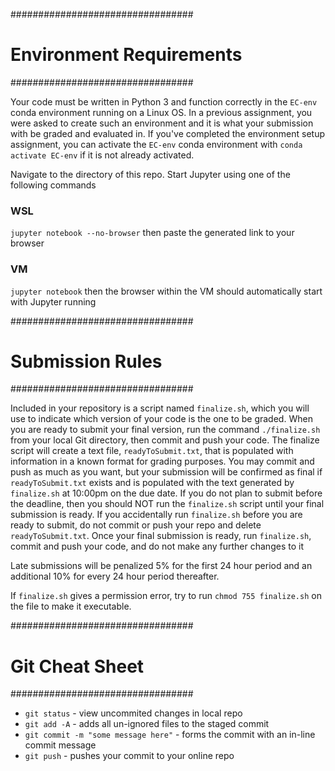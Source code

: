 #################################
#	Environment Requirements	#
#################################

Your code must be written in Python 3 and function correctly in the `EC-env` conda environment running on a Linux OS. In a previous assignment, you were asked to create such an environment and it is what your submission with be graded and evaluated in. If you've completed the environment setup assignment, you can activate the `EC-env` conda environment with `conda activate EC-env` if it is not already activated. 

Navigate to the directory of this repo. Start Jupyter using one of the following commands
### WSL
`jupyter notebook --no-browser` then paste the generated link to your browser
### VM
`jupyter notebook` then the browser within the VM should automatically start with Jupyter running

#################################
#	Submission Rules	#
#################################

Included in your repository is a script named `finalize.sh`, which you will use to indicate which version of your code is the one to be graded. When you are ready to submit your final version, run the command `./finalize.sh` from your local Git directory, then commit and push your code. The finalize script will create a text file, `readyToSubmit.txt`, that is populated with information in a known format for grading purposes. You may commit and push as much as you want, but your submission will be confirmed as final if `readyToSubmit.txt` exists and is populated with the text generated by `finalize.sh` at 10:00pm on the due date. If you do not plan to submit before the deadline, then you should NOT run the `finalize.sh` script until your final submission is ready. If you accidentally run `finalize.sh` before you are ready to submit, do not commit or push your repo and delete `readyToSubmit.txt`. Once your final submission is ready, run `finalize.sh`, commit and push your code, and do not make any further changes to it

Late submissions will be penalized 5% for the first 24 hour period and an additional 10% for every 24 hour period thereafter.

If `finalize.sh` gives a permission error, try to run `chmod 755 finalize.sh` on the file to make it executable.

#################################
#	Git Cheat Sheet	#
#################################
* `git status` - view uncommited changes in local repo
* `git add -A` - adds all un-ignored files to the staged commit
* `git commit -m "some message here"` - forms the commit with an in-line commit message
* `git push` - pushes your commit to your online repo
